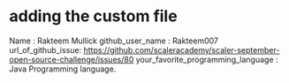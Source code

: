 # adding the custom file

Name : Rakteem Mullick
github_user_name : Rakteem007
url_of_github_issue: <https://github.com/scaleracademy/scaler-september-open-source-challenge/issues/80>
your_favorite_programming_language : Java Programming language.
